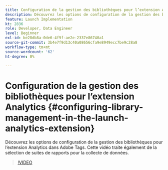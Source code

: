 ```yaml
---
title: Configuration de la gestion des bibliothèques pour l’extension Analytics
description: Découvrez les options de configuration de la gestion des bibliothèques pour l’extension Analytics dans Adobe Tags. Cette vidéo traite également de la sélection de suites de rapports pour la collecte de données.
feature: Launch Implementation
kt: 2836
role: Developer, Data Engineer
level: Beginner
exl-id: be28db8a-0de6-4f9f-ae2e-2337e86740a1
source-git-commit: 3b4e7f9d13c40a08656cfa9e8949ecc7be9c28a8
workflow-type: tm+mt
source-wordcount: '62'
ht-degree: 0%

---
```


# Configuration de la gestion des bibliothèques pour l’extension Analytics {#configuring-library-management-in-the-launch-analytics-extension}

Découvrez les options de configuration de la gestion des bibliothèques pour l’extension Analytics dans Adobe Tags. Cette vidéo traite également de la sélection de suites de rapports pour la collecte de données.

>[!VIDEO](https://video.tv.adobe.com/v/27092/?quality=12&learn=on)
